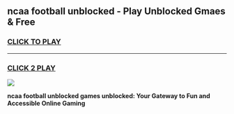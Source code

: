 
## ncaa football unblocked - Play Unblocked Gmaes & Free
<h3>
<a href="https://news.freeplayer.one?title=ncaa_football_unblocked&ref=23F">CLICK TO PLAY</a></h3>
<hr>

<h3>
<a href="https://news.freeplayer.one?title=ncaa_football_unblocked&ref=23F">CLICK 2 PLAY</a>
  
</h3>

<a href="https://news.freeplayer.one?title=ncaa_football_unblocked&ref=23F/"><img src="https://clearcache.store/games.png"></a>


**ncaa football unblocked games unblocked: Your Gateway to Fun and Accessible Online Gaming**
